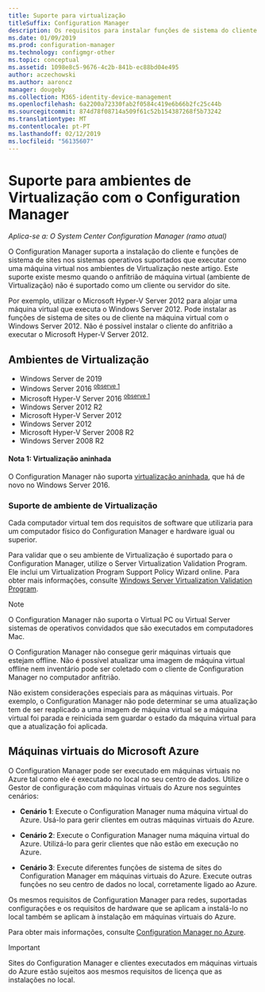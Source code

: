 ```yaml
---
title: Suporte para virtualização
titleSuffix: Configuration Manager
description: Os requisitos para instalar funções de sistema do cliente e o site do Configuration Manager num ambiente de virtualização.
ms.date: 01/09/2019
ms.prod: configuration-manager
ms.technology: configmgr-other
ms.topic: conceptual
ms.assetid: 1098e8c5-9676-4c2b-841b-ec88bd04e495
author: aczechowski
ms.author: aaroncz
manager: dougeby
ms.collection: M365-identity-device-management
ms.openlocfilehash: 6a2200a72330fab2f0584c419e6b66b2fc25c44b
ms.sourcegitcommit: 874d78f08714a509f61c52b154387268f5b73242
ms.translationtype: MT
ms.contentlocale: pt-PT
ms.lasthandoff: 02/12/2019
ms.locfileid: "56135607"
---
```

# <a name="support-for-virtualization-environments-with-configuration-manager"></a>Suporte para ambientes de Virtualização com o Configuration Manager

*Aplica-se a: O System Center Configuration Manager (ramo atual)*

O Configuration Manager suporta a instalação do cliente e funções de sistema de sites nos sistemas operativos suportados que executar como uma máquina virtual nos ambientes de Virtualização neste artigo. Este suporte existe mesmo quando o anfitrião de máquina virtual (ambiente de Virtualização) não é suportado como um cliente ou servidor do site.  

Por exemplo, utilizar o Microsoft Hyper-V Server 2012 para alojar uma máquina virtual que executa o Windows Server 2012. Pode instalar as funções de sistema de sites ou de cliente na máquina virtual com o Windows Server 2012. Não é possível instalar o cliente do anfitrião a executar o Microsoft Hyper-V Server 2012.  


## <a name="virtualization-environments"></a>Ambientes de Virtualização

- Windows Server de 2019  
- Windows Server 2016 <sup> [observe 1](#bkmk_note1)</sup>  
- Microsoft Hyper-V Server 2016 <sup> [observe 1](#bkmk_note1)</sup>  
- Windows Server 2012 R2  
- Microsoft Hyper-V Server 2012  
- Windows Server 2012  
- Microsoft Hyper-V Server 2008 R2  
- Windows Server 2008 R2  

#### <a name="bkmk_note1"></a> Nota 1: Virtualização aninhada
O Configuration Manager não suporta [virtualização aninhada](https://docs.microsoft.com/windows-server/virtualization/hyper-v/What-s-new-in-Hyper-V-on-Windows#BKMK_nested), que há de novo no Windows Server 2016.


### <a name="virtualization-environment-support"></a>Suporte de ambiente de Virtualização

Cada computador virtual tem dos requisitos de software que utilizaria para um computador físico do Configuration Manager e hardware igual ou superior.  

Para validar que o seu ambiente de Virtualização é suportado para o Configuration Manager, utilize o Server Virtualization Validation Program. Ele inclui um Virtualization Program Support Policy Wizard online. Para obter mais informações, consulte [Windows Server Virtualization Validation Program](https://www.windowsservercatalog.com/svvp.aspx).  

> [!NOTE]  
> O Configuration Manager não suporta o Virtual PC ou Virtual Server sistemas de operativos convidados que são executados em computadores Mac.  

O Configuration Manager não consegue gerir máquinas virtuais que estejam offline. Não é possível atualizar uma imagem de máquina virtual offline nem inventário pode ser coletado com o cliente de Configuration Manager no computador anfitrião.  

Não existem considerações especiais para as máquinas virtuais. Por exemplo, o Configuration Manager não pode determinar se uma atualização tem de ser reaplicado a uma imagem de máquina virtual se a máquina virtual foi parada e reiniciada sem guardar o estado da máquina virtual para que a atualização foi aplicada.  



##  <a name="bkmk_Azure"></a> Máquinas virtuais do Microsoft Azure  

O Configuration Manager pode ser executado em máquinas virtuais no Azure tal como ele é executado no local no seu centro de dados. Utilize o Gestor de configuração com máquinas virtuais do Azure nos seguintes cenários:  

- **Cenário 1**: Execute o Configuration Manager numa máquina virtual do Azure. Usá-lo para gerir clientes em outras máquinas virtuais do Azure.  

- **Cenário 2**: Execute o Configuration Manager numa máquina virtual do Azure. Utilizá-lo para gerir clientes que não estão em execução no Azure.  

- **Cenário 3**: Execute diferentes funções de sistema de sites do Configuration Manager em máquinas virtuais do Azure. Execute outras funções no seu centro de dados no local, corretamente ligado ao Azure.  

Os mesmos requisitos de Configuration Manager para redes, suportadas configurações e os requisitos de hardware que se aplicam a instalá-lo no local também se aplicam à instalação em máquinas virtuais do Azure.  

Para obter mais informações, consulte [Configuration Manager no Azure](/sccm/core/understand/configuration-manager-on-azure).

> [!IMPORTANT]  
> Sites do Configuration Manager e clientes executados em máquinas virtuais do Azure estão sujeitos aos mesmos requisitos de licença que as instalações no local.  
